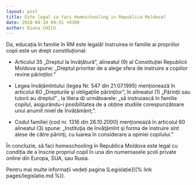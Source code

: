 ```yaml
---
layout: post
title: Este legal sa faci Homeschooling in Republica Moldova?
date: 2018-04-10 09:51 +0300
author: Diana CHICU
---
```


Da, educația în familie în RM este legală! Instruirea in familie ai propriilor
copii este un drept constituțional:

* Articolul 35 „Dreptul la învăţătură”, alineatul (9) al Constituției Republicii
Moldova spune: „Dreptul prioritar de a alege sfera de instruire a copiilor
revine părinților.”

* Legea învățămîntului (legea Nr. 547 din 21.07.1995) menționează în articolul
60 „Drepturile şi obligaţiile părinţilor”, în alineatul (1) „Părinţii sau
tutorii au dreptul” , la litera d) următoarele: „să instruiască în familie
copilul, asigurându-i posibilitatea de a obține studiile corespunzătoare unui
anumit nivel de învățământ;”.

* Codul familiei (cod nr. 1316 din 26.10.2000) menționează în articolul 60
alineatul (3) spune: „Instituţia de învăţămînt şi forma de instruire sînt alese
de către părinţi, cu luarea în considerare a opiniei copilului.”

În concluzie, să faci homeschooling în Republica Moldova este legal cu condiția de
a înscrie propriul copil în una din numeroasele școli private online din Europa,
SUA, sau Rusia.

Pentru mai multe informații vedeți pagina [Legislație]({% link pages/legislatie.md %}).
